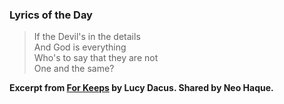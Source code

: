 ### Lyrics of the Day

> If the Devil's in the details  
> And God is everything  
> Who's to say that they are not  
> One and the same?

**Excerpt from [For Keeps](https://open.spotify.com/track/2Tye1bJbQKmfRonUrFniSN?si=d3e46b33ec0a402a) by Lucy Dacus. Shared by Neo Haque.**